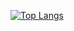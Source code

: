 [![Top Langs](https://github-readme-stats.vercel.app/api/top-langs/?username=mathieuz&hide_progress=true)](https://github.com/anuraghazra/github-readme-stats)
